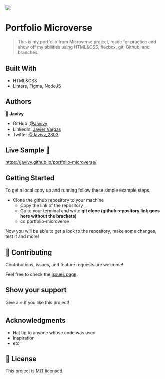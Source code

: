 ![](https://img.shields.io/badge/Microverse-blueviolet)

# Portfolio Microverse

> This is my portfolio from Microverse project, made for practice and show off my abilities using HTML&CSS, flexbox, git, Github, and branches.


## Built With

- HTML&CSS
- Linters, Figma, NodeJS


## Authors

👤 **Javivy**

- GitHub: [@Javivy](https://github.com/Javivy)
- LinkedIn: [Javier Vargas](https://www.linkedin.com/in/javier-alejandro-vargas-ortega-5998a5212/)
- Twitter [@Javivy_2803](https://twitter.com/Javivy_2803)

## Live Sample 🔗

https://javivy.github.io/portfolio-microverse/

## Getting Started

To get a local copy up and running follow these simple example steps.

  - Clone the github repository to your machine 
    - Copy the link of the repository
    - Go to your terminal and write __git clone (github repository link goes here without the brackets)__
    - cd portfolio-microverse

Now you will be able to get a look to the repository, make some changes, test it and more!

## 🤝 Contributing

Contributions, issues, and feature requests are welcome!

Feel free to check the [issues page](https://github.com/Javivy/portfolio-microverse/issues).

## Show your support

Give a ⭐️ if you like this project!

## Acknowledgments

- Hat tip to anyone whose code was used
- Inspiration
- etc

## 📝 License

This project is [MIT](MIT.md) licensed.
